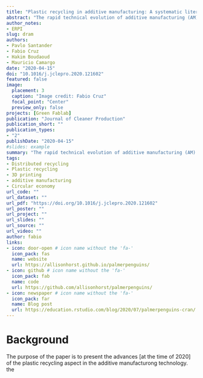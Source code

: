 ```yaml
---
title: "Plastic recycling in additive manufacturing: A systematic literature review and opportunities for the circular economy"
abstract: "The rapid technical evolution of additive manufacturing (AM) enables a new path to a circular economy using distributed recycling and production. This concept of Distributed Recycling via Additive Manufacturing (DRAM) is related to the use of recycled materials by means of mechanical recycling process in the 3D printing process chain. This paper aims to examine the current advances on thermoplastic recycling processes via additive manufacturing technologies. After proposing a closed recycling global chain for DRAM, a systematic literature review including 92 papers from 2009 to 2019 was performed using the scopus, web of science and springer databases. This work examines main topics from six stages (recovery, preparation, compounding, feedstock, printing, quality) of the proposed DRAM chain. The results suggested that few works have been done for the recovery and preparation stages, while a great progress has already been done for the other stages in order to validate the technical feasibility, environmental impact, and economic viability. Potential research paths in the pre-treatment of recycled material at local level and printing chain phases were identified in order to connect the development of DRAM with the circular economy ambition at micro, meso and macro level. The development of each stage proposed using the open source approach is a relevant path to scale DRAM to reach the full technical potential as a centerpiece of the circular economy."
author_notes:
- ERPI
slug: dram
authors:
- Pavlo Santander
- Fabio Cruz
- Hakim Boudaoud
- Mauricio Camargo
date: "2020-04-15"
doi: "10.1016/j.jclepro.2020.121602"
featured: false
image:
  placement: 3
  caption: "Image credit: Fabio Cruz"
  focal_point: "Center"
  preview_only: false
projects: [Green Fablab]
publication: "Journal of Cleaner Production"
publication_short: ""
publication_types:
- "2"
publishDate: "2020-04-15"
#slides: example
summary: "The rapid technical evolution of additive manufacturing (AM) enables a new path to a circular economy using distributed recycling and production. This concept of Distributed Recycling via Additive Manufacturing (DRAM) is related to the use of recycled materials by means of mechanical recycling process in the 3D printing process chain. This paper aims to examine the current advances on thermoplastic recycling processes via additive manufacturing technologies. After proposing a closed recycling global chain for DRAM, a systematic literature review including 92 papers from 2009 to 2019 was performed using the scopus, web of science and springer databases. This work examines main topics from six stages (recovery, preparation, compounding, feedstock, printing, quality) of the proposed DRAM chain. The results suggested that few works have been done for the recovery and preparation stages, while a great progress has already been done for the other stages in order to validate the technical feasibility, environmental impact, and economic viability. Potential research paths in the pre-treatment of recycled material at local level and printing chain phases were identified in order to connect the development of DRAM with the circular economy ambition at micro, meso and macro level. The development of each stage proposed using the open source approach is a relevant path to scale DRAM to reach the full technical potential as a centerpiece of the circular economy."
tags:
- Distributed recycling
- Plastic recycling
- 3D printing 
- additive manufacturing 
- Circular economy 
url_code: ""
url_dataset: ""
url_pdf: "https://doi.org/10.1016/j.jclepro.2020.121602"
url_poster: ""
url_project: ""
url_slides: ""
url_source: ""
url_video: ""
author: fabio
links:
- icon: door-open # icon name without the 'fa-'
  icon_pack: fas
  name: website
  url: https://allisonhorst.github.io/palmerpenguins/
- icon: github # icon name without the 'fa-'
  icon_pack: fab
  name: code
  url: https://github.com/allisonhorst/palmerpenguins/
- icon: newspaper # icon name without the 'fa-'
  icon_pack: far
  name: Blog post
  url: https://education.rstudio.com/blog/2020/07/palmerpenguins-cran/
---
```



# Background

The purpose of the paper is to present the advances [at the time of 2020] of the plastic recycling aspect in the additive manufacturong technology.
the 



